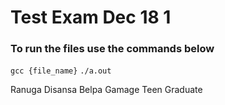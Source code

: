 # Test Exam Dec 18 1

### To run the files use the commands below

`gcc {file_name}`
`./a.out`

Ranuga Disansa Belpa Gamage Teen Graduate
